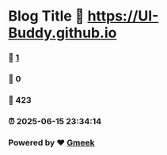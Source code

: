 # Blog Title :link: https://UI-Buddy.github.io 
### :page_facing_up: [1](https://UI-Buddy.github.io/tag.html) 
### :speech_balloon: 0 
### :hibiscus: 423 
### :alarm_clock: 2025-06-15 23:34:14 
### Powered by :heart: [Gmeek](https://github.com/Meekdai/Gmeek)
